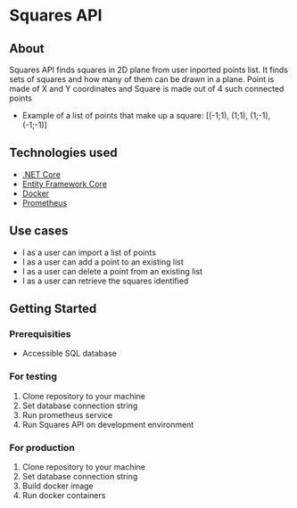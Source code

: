 # Squares API

## About
Squares API finds squares in 2D plane from user inported points list. It finds sets of squares and how many of them can be drawn in a plane. Point is made of X and Y coordinates and Square is made out of 4 such connected points


- Example of a list of points that make up a square: [(-1;1), (1;1), (1;-1), (-1;-1)]

## Technologies used
- [.NET Core](https://www.microsoft.com/net/core/platform)
- [Entity Framework Core](https://docs.microsoft.com/en-us/ef/core/)
- [Docker](https://hub.docker.com/r/microsoft/dotnet/)
- [Prometheus](https://prometheus.io/)


## Use cases
- I as a user can import a list of points
- I as a user can add a point to an existing list
- I as a user can delete a point from an existing list
- I as a user can retrieve the squares identified

## Getting Started

### Prerequisities
- Accessible SQL database

### For testing
1. Clone repository to your machine
2. Set database connection string
3. Run prometheus service
4. Run Squares API on development environment

### For production
1. Clone repository to your machine
2. Set database connection string
3. Build docker image
4. Run docker containers